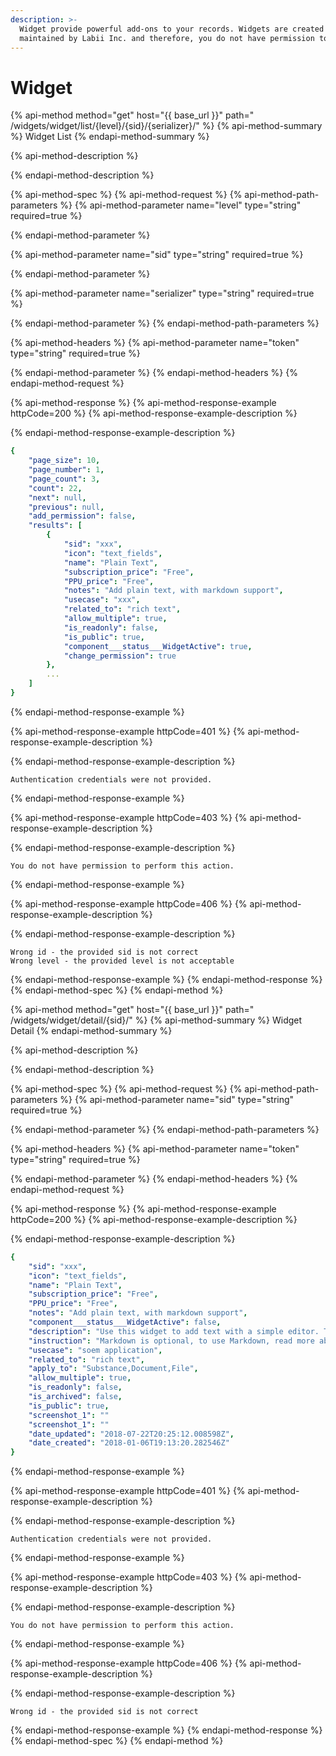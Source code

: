 ```yaml
---
description: >-
  Widget provide powerful add-ons to your records. Widgets are created and
  maintained by Labii Inc. and therefore, you do not have permission to change.
---
```


# Widget

{% api-method method="get" host="{{ base\_url }}" path=" /widgets/widget/list/{level}/{sid}/{serializer}/" %}
{% api-method-summary %}
Widget List
{% endapi-method-summary %}

{% api-method-description %}

{% endapi-method-description %}

{% api-method-spec %}
{% api-method-request %}
{% api-method-path-parameters %}
{% api-method-parameter name="level" type="string" required=true %}

{% endapi-method-parameter %}

{% api-method-parameter name="sid" type="string" required=true %}

{% endapi-method-parameter %}

{% api-method-parameter name="serializer" type="string" required=true %}

{% endapi-method-parameter %}
{% endapi-method-path-parameters %}

{% api-method-headers %}
{% api-method-parameter name="token" type="string" required=true %}

{% endapi-method-parameter %}
{% endapi-method-headers %}
{% endapi-method-request %}

{% api-method-response %}
{% api-method-response-example httpCode=200 %}
{% api-method-response-example-description %}

{% endapi-method-response-example-description %}

```yaml
{
    "page_size": 10,
    "page_number": 1,
    "page_count": 3,
    "count": 22,
    "next": null,
    "previous": null,
    "add_permission": false,
    "results": [
        {
            "sid": "xxx",
            "icon": "text_fields",
            "name": "Plain Text",
            "subscription_price": "Free",
            "PPU_price": "Free",
            "notes": "Add plain text, with markdown support",
            "usecase": "xxx",
            "related_to": "rich text",
            "allow_multiple": true,
            "is_readonly": false,
            "is_public": true,
            "component___status___WidgetActive": true,
            "change_permission": true
        },
        ...
    ]
}
```
{% endapi-method-response-example %}

{% api-method-response-example httpCode=401 %}
{% api-method-response-example-description %}

{% endapi-method-response-example-description %}

```
Authentication credentials were not provided.
```
{% endapi-method-response-example %}

{% api-method-response-example httpCode=403 %}
{% api-method-response-example-description %}

{% endapi-method-response-example-description %}

```
You do not have permission to perform this action.
```
{% endapi-method-response-example %}

{% api-method-response-example httpCode=406 %}
{% api-method-response-example-description %}

{% endapi-method-response-example-description %}

```
Wrong id - the provided sid is not correct
Wrong level - the provided level is not acceptable
```
{% endapi-method-response-example %}
{% endapi-method-response %}
{% endapi-method-spec %}
{% endapi-method %}

{% api-method method="get" host="{{ base\_url }}" path=" /widgets/widget/detail/{sid}/" %}
{% api-method-summary %}
Widget Detail
{% endapi-method-summary %}

{% api-method-description %}

{% endapi-method-description %}

{% api-method-spec %}
{% api-method-request %}
{% api-method-path-parameters %}
{% api-method-parameter name="sid" type="string" required=true %}

{% endapi-method-parameter %}
{% endapi-method-path-parameters %}

{% api-method-headers %}
{% api-method-parameter name="token" type="string" required=true %}

{% endapi-method-parameter %}
{% endapi-method-headers %}
{% endapi-method-request %}

{% api-method-response %}
{% api-method-response-example httpCode=200 %}
{% api-method-response-example-description %}

{% endapi-method-response-example-description %}

```yaml
{
    "sid": "xxx",
    "icon": "text_fields",
    "name": "Plain Text",
    "subscription_price": "Free",
    "PPU_price": "Free",
    "notes": "Add plain text, with markdown support",
    "component___status___WidgetActive": false,
    "description": "Use this widget to add text with a simple editor. The typical application is Results, Steps, Overview, Description, et.al. The editor also supports Markdown.",
    "instruction": "Markdown is optional, to use Markdown, read more about markdown at https://github.com/adam-p/markdown-here/wiki/Markdown-Cheatsheet. <br>\r\n## - Heading<br>\r\n* Unordered list<br>\r\n1. Ordered list<br>\r\nEmphasis, aka italics, with *asterisks* or _underscores_.<br>\r\nStrong emphasis, aka bold, with **asterisks** or __underscores__.<br>\r\nCombined emphasis with **asterisks and _underscores_**.<br>\r\nStrikethrough uses two tildes. ~~Scratch this.~~<br>",
    "usecase": "soem application",
    "related_to": "rich text",
    "apply_to": "Substance,Document,File",
    "allow_multiple": true,
    "is_readonly": false,
    "is_archived": false,
    "is_public": true,
    "screenshot_1": ""
    "screenshot_1": ""
    "date_updated": "2018-07-22T20:25:12.008598Z",
    "date_created": "2018-01-06T19:13:20.282546Z"
}
```
{% endapi-method-response-example %}

{% api-method-response-example httpCode=401 %}
{% api-method-response-example-description %}

{% endapi-method-response-example-description %}

```
Authentication credentials were not provided.
```
{% endapi-method-response-example %}

{% api-method-response-example httpCode=403 %}
{% api-method-response-example-description %}

{% endapi-method-response-example-description %}

```
You do not have permission to perform this action.
```
{% endapi-method-response-example %}

{% api-method-response-example httpCode=406 %}
{% api-method-response-example-description %}

{% endapi-method-response-example-description %}

```
Wrong id - the provided sid is not correct
```
{% endapi-method-response-example %}
{% endapi-method-response %}
{% endapi-method-spec %}
{% endapi-method %}



